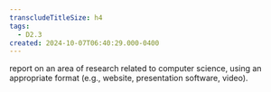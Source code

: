 ```yaml
---
transcludeTitleSize: h4
tags:
  - D2.3
created: 2024-10-07T06:40:29.000-0400
---
```

report on an area of research related to computer science, using an appropriate format (e.g., website, presentation software, video).